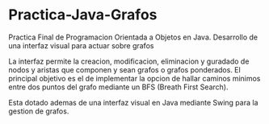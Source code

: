 Practica-Java-Grafos
====================

Practica Final de Programacion Orientada a Objetos en Java. Desarrollo de una interfaz visual para actuar sobre grafos

La interfaz permite la creacion, modificacion, eliminacion y guradado de nodos y aristas que componen y sean grafos o 
grafos ponderados. El principal objetivo es el de implementar la opcion de hallar caminos minimos entre dos puntos 
del grafo mediante un BFS (Breath First Search).

Esta dotado ademas de una interfaz visual en Java mediante Swing para la gestion de grafos.
